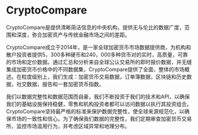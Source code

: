 # CryptoCompare

CryptoCompare是提供清晰简洁信息的中央机构，提供无与伦比的数据广度，范围和深度，弥合加密资产与传统金融市场之间的差距。

CryptoCompare成立于2014年，是一家全球加密货币市场数据提供商，为机构和散户投资者提供5，300多种硬币和240，000多种货币对的实时，高质量，可靠的市场和定价数据。通过汇总和分析来自全球公认交易所的即时报价数据，并无缝集成加密货币价格中的不同数据集，CryptoCompare提供了全面，整体的市场概述。在粒度级别上，我们生成：加密货币交易数据，订单簿数据，区块链和历史数据，社交数据，报告和一套加密货币指数。

我们以数据完整性和数据范围而自豪，我们不断投资于我们的技术和API，以确保我们的基础设施保持稳健，零售和机构投资者都可以访问数据以执行其投资组合。CryptoCompare坚持最严格的标准来保护数据完整性，使全球来源规范化，以确保市场的一致性和信心。为了确保我们数据的完整性，我们定期审查加密货币交易所，监控市场滥用行为，并考虑区域异常和地理分布。
